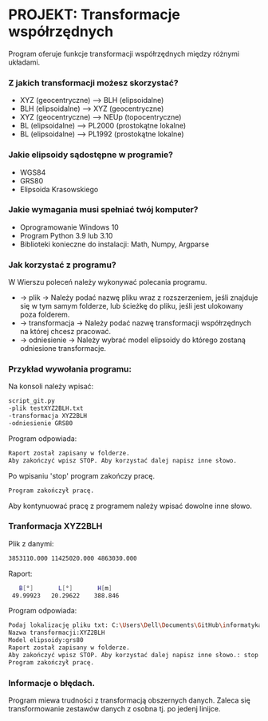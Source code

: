 # PROJEKT: Transformacje współrzędnych
Program oferuje funkcje transformacji współrzędnych między różnymi układami.
### Z jakich transformacji możesz skorzystać?
- XYZ (geocentryczne) --> BLH (elipsoidalne)
- BLH (elipsoidalne) --> XYZ (geocentryczne)
- XYZ (geocentryczne) --> NEUp (topocentryczne)
- BL (elipsoidalne) --> PL2000 (prostokątne lokalne)
- BL (elipsoidalne) --> PL1992 (prostokątne lokalne)
### Jakie elipsoidy sądostępne w programie?
- WGS84
- GRS80
- Elipsoida Krasowskiego
### Jakie wymagania musi spełniać twój komputer?
- Oprogramowanie Windows 10
- Program Python 3.9 lub 3.10
- Biblioteki konieczne do instalacji: Math, Numpy, Argparse
### Jak korzystać z programu?
W Wierszu poleceń należy wykonywać polecania programu.
- -> plik ->
Należy podać nazwę pliku wraz z rozszerzeniem, jeśli znajduje się w tym samym folderze, lub ścieżkę do pliku, jeśli jest ulokowany poza folderem.
- -> transformacja -> 
Należy podać nazwę transformacji współrzędnych na której chcesz pracować.
- -> odniesienie -> 
Należy wybrać model elipsoidy do którego zostaną odniesione transformacje.
### Przykład wywołania programu:
Na konsoli należy wpisać:
```sh
script_git.py
-plik testXYZ2BLH.txt
-transformacja XYZ2BLH
-odniesienie GRS80
```
Program odpowiada:
```sh
Raport został zapisany w folderze.
Aby zakończyć wpisz STOP. Aby korzystać dalej napisz inne słowo.
```
Po wpisaniu 'stop' program zakończy pracę.
```sh
Program zakończył pracę.
```
Aby kontynuować pracę z programem należy wpisać dowolne inne słowo.
### Tranformacja XYZ2BLH
Plik z danymi:
```sh
3853110.000 11425020.000 4863030.000
```
Raport:
```sh
   B[°]       L[°]       H[m] 
 49.99923   20.29622    388.846
```
Program odpowiada:
```sh
Podaj lokalizację pliku txt: C:\Users\Dell\Documents\GitHub\informatyka\wyniki_XYZ2BLH.txt
Nazwa transformacji:XYZ2BLH
Model elipsoidy:grs80
Raport został zapisany w folderze.
Aby zakończyć wpisz STOP. Aby korzystać dalej napisz inne słowo.: stop
Program zakończył pracę.
```
### Informacje o błędach.
Program miewa trudności z transformacją obszernych danych. Zaleca się transformowanie zestawów danych z osobna tj. po jedenj linijce.

